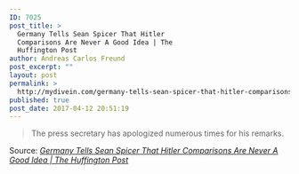 ```yaml
---
ID: 7025
post_title: >
  Germany Tells Sean Spicer That Hitler
  Comparisons Are Never A Good Idea | The
  Huffington Post
author: Andreas Carlos Freund
post_excerpt: ""
layout: post
permalink: >
  http://mydivein.com/germany-tells-sean-spicer-that-hitler-comparisons-are-never-a-good-idea-the-huffington-post/
published: true
post_date: 2017-04-12 20:51:19
---
```

<blockquote><a href="http://www.huffingtonpost.com/entry/germany-sean-spicer-hitler_us_58ee3108e4b0ca64d91aeea7?ynn&amp;"><img class="alignnone size-full" src="http://54.210.60.61.xip.io/wp-content/uploads/2017/04/58ee31651600001f006580a0.jpeg" alt="" /></a>The press secretary has apologized numerous times for his remarks.</blockquote>
Source: <em><a href="http://www.huffingtonpost.com/entry/germany-sean-spicer-hitler_us_58ee3108e4b0ca64d91aeea7">Germany Tells Sean Spicer That Hitler Comparisons Are Never A Good Idea | The Huffington Post</a></em>